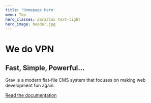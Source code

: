 ```yaml
---
title: 'Homepage Hero'
menu: Top
hero_classes: parallax text-light
hero_image: header.jpg
---
```


# We do VPN
## Fast, Simple, Powerful...

Grav is a modern flat-file CMS system that focuses on making web development fun again.

[Read the documentation](https://learn.getgrav.org?classes=btn,btn-primary,btn-lg&target=_blank)





